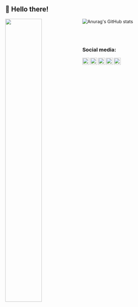 ## :wave: Hello there!

![Anurag's GitHub stats](https://github-readme-stats.vercel.app/api?username=kuronekozero&theme=default&show_icons=true&hide_rank=true)
<img align="left" width="48%" src="https://github-readme-stats.vercel.app/api/top-langs/?username=kuronekozero&layout=compact"/>

<br><br/>

### Social media:

[<img align="left" alt="kuroneko | osu!" width="22px" src="https://topplays.xyz/static/modes/mode-mania2x.png" />][osu!]
[<img align="left" alt="kuroneko | spotify" width="22px" src="https://cdn.jsdelivr.net/npm/simple-icons@v3/icons/spotify.svg" />][spotify]
[<img align="left" alt="kuroneko | vk" width="22px" src="https://cdn.jsdelivr.net/npm/simple-icons@v3/icons/vk.svg" />][vk]
[<img align="left" alt="kuroneko | IMDB" width="22px" src="https://cdn.jsdelivr.net/npm/simple-icons@v3/icons/imdb.svg" />][IMDB]
[<img align="left" alt="kuroneko | Instagram" width="22px" src="https://cdn.jsdelivr.net/npm/simple-icons@v3/icons/instagram.svg" />][instagram]

[osu!]: https://osu.ppy.sh/users/9565888
[spotify]: https://open.spotify.com/user/urc6js19d6wqc751u6k04pm3g?si=dc319952a7474693
[vk]: https://vk.com/id125414898
[imdb]: https://www.imdb.com/user/ur99826342/?ref_=nv_usr_prof_2
[twitter]: https://twitter.com/Prometh15865746
[youtube]: https://www.youtube.com/channel/UCFd-kVBejFB7ftYIOixBHQA
[instagram]: https://www.instagram.com/_materialisimo_/?hl=ru
